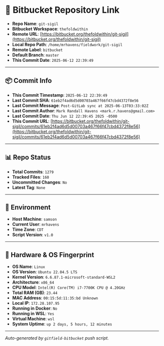 # 🔗 Bitbucket Repository Link

- **Repo Name**: `git-sigil`
- **Bitbucket Workspace**: `thefoldwithin`
- **Remote URL**: [https://bitbucket.org/thefoldwithin/git-sigil](https://bitbucket.org/thefoldwithin/git-sigil)
- **Local Repo Path**: `/home/mrhavens/fieldwork/git-sigil`
- **Remote Label**: `bitbucket`
- **Default Branch**: `master`
- **This Commit Date**: `2025-06-12 22:39:49`

---

## 📦 Commit Info

- **This Commit Timestamp**: `2025-06-12 22:39:49`
- **Last Commit SHA**: `61eb2f4ad6d5d00703a467f66f47cbd4372f8e56`
- **Last Commit Message**: `Post-GitLab sync at 2025-06-13T03:33:02Z`
- **Last Commit Author**: `Mark Randall Havens <mark.r.havens@gmail.com>`
- **Last Commit Date**: `Thu Jun 12 22:39:45 2025 -0500`
- **This Commit URL**: [https://bitbucket.org/thefoldwithin/git-sigil/commits/61eb2f4ad6d5d00703a467f66f47cbd4372f8e56](https://bitbucket.org/thefoldwithin/git-sigil/commits/61eb2f4ad6d5d00703a467f66f47cbd4372f8e56)

---

## 📊 Repo Status

- **Total Commits**: `1279`
- **Tracked Files**: `160`
- **Uncommitted Changes**: `No`
- **Latest Tag**: `None`

---

## 🧭 Environment

- **Host Machine**: `samson`
- **Current User**: `mrhavens`
- **Time Zone**: `CDT`
- **Script Version**: `v1.0`

---

## 🧬 Hardware & OS Fingerprint

- **OS Name**: `Linux`
- **OS Version**: `Ubuntu 22.04.5 LTS`
- **Kernel Version**: `6.6.87.1-microsoft-standard-WSL2`
- **Architecture**: `x86_64`
- **CPU Model**: `Intel(R) Core(TM) i7-7700K CPU @ 4.20GHz`
- **Total RAM (GB)**: `23.44`
- **MAC Address**: `00:15:5d:11:35:bd
Unknown`
- **Local IP**: `172.28.107.95`
- **Running in Docker**: `No`
- **Running in WSL**: `Yes`
- **Virtual Machine**: `wsl`
- **System Uptime**: `up 2 days, 5 hours, 12 minutes`

---

_Auto-generated by `gitfield-bitbucket` push script._
